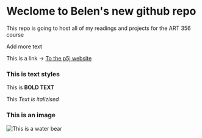 # Weclome to Belen's new github repo

This repo is going to host all of my readings and projects for the ART 356 course

Add more text

This is a link -> [To the p5j website](https://p5js.org/)

### This is text styles

This is **BOLD TEXT**

This *Text is italizised*

### This is an image

![This is a water bear](https://myoctocat.com/assets/images/base-octocat.svg)



